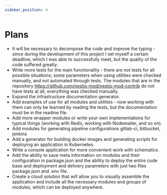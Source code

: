 ```yaml
---
sidebar_position: 4
---
```


# Plans

- It will be necessary to decompose the code and improve the typing - since during the development of this project I set myself a certain deadline, which I was able to successfully meet, but the quality of the code suffered greatly.
- Write more tests for the main functionality - there are not tests for all possible situations; some parameters when using utilities were checked manually, and not automated through tests. The modules that are in the repository https://github.com/nestjs-mod/nestjs-mod-contrib do not have tests at all, everything was checked manually.
- Expand the infrastructure documentation generator.
- Add examples of use for all modules and utilities - now working with them can only be learned by reading the tests, but the documentation must be in the readme file.
- Add more wrapper modules or write your own implementations for typical things (working with Redis, working with Nodemailer, and so on).
- Add modules for generating pipeline configurations gitlab-ci, bitbucket, jenkins
- Add a generator for building docker images and generating scripts for deploying an application in Kubernetes.
- Write a console application for more convenient work with schematics.
- Add the ability to save meta information on modules and their configuration in package.json and the ability to deploy the entire code base and deployment and delivery parameters with just two files package.json and .env file.
- Create a cloud solution that will allow you to visually assemble the application and include all the necessary modules and groups of modules, which can be deployed anywhere.

